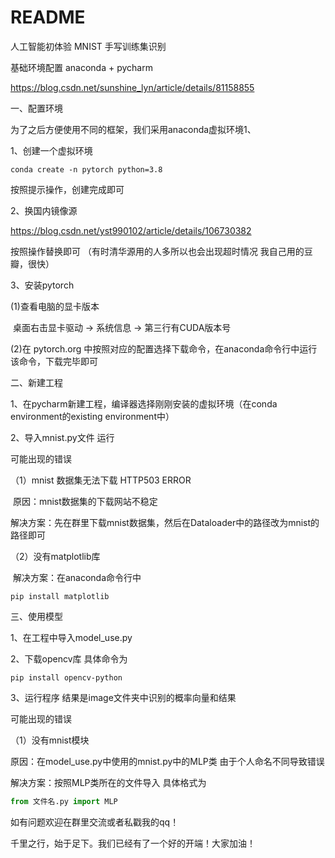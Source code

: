 # README



人工智能初体验 MNIST 手写训练集识别

基础环境配置 anaconda + pycharm 

https://blog.csdn.net/sunshine_lyn/article/details/81158855

一、配置环境

为了之后方便使用不同的框架，我们采用anaconda虚拟环境1、

1、创建一个虚拟环境

```
conda create -n pytorch python=3.8
```

按照提示操作，创建完成即可

2、换国内镜像源

https://blog.csdn.net/yst990102/article/details/106730382

按照操作替换即可 （有时清华源用的人多所以也会出现超时情况 我自己用的豆瓣，很快）

3、安装pytorch

(1)查看电脑的显卡版本 

​	桌面右击显卡驱动 -> 系统信息 -> 第三行有CUDA版本号

(2)在 pytorch.org 中按照对应的配置选择下载命令，在anaconda命令行中运行该命令，下载完毕即可

二、新建工程

1、在pycharm新建工程，编译器选择刚刚安装的虚拟环境（在conda environment的existing environment中）

2、导入mnist.py文件 运行

可能出现的错误

（1）mnist 数据集无法下载 HTTP503 ERROR

​			原因：mnist数据集的下载网站不稳定

​			解决方案：先在群里下载mnist数据集，然后在Dataloader中的路径改为mnist的路径即可

（2）没有matplotlib库

​			解决方案：在anaconda命令行中

```
pip install matplotlib
```

三、使用模型

1、在工程中导入model_use.py

2、下载opencv库 具体命令为

```
pip install opencv-python
```

3、运行程序 结果是image文件夹中识别的概率向量和结果

可能出现的错误

（1）没有mnist模块

原因：在model_use.py中使用的mnist.py中的MLP类 由于个人命名不同导致错误

解决方案：按照MLP类所在的文件导入 具体格式为

```python
from 文件名.py import MLP
```



如有问题欢迎在群里交流或者私戳我的qq！

千里之行，始于足下。我们已经有了一个好的开端！大家加油！